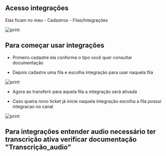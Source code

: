 ## Acesso integrações

Elas ficam no meu - Cadastros - Filas/Integrações

![print](whazing.png)


## Para começar usar integrações

- Primeiro cadastre ela conforme o tipo você quer consultar documentação

- Depois cadastre uma fila e escolha integração para usar naquela fila

![print](fila.png)

- Agora ao transferir para aquela fila a integração será ativada

- Caso queira novo ticket já inicie naquela integração escolha a fila possui integracao no canal

![print](canal.png)

## Para integrações entender audio necessário ter transcrição ativa verificar documentação "Transcrição_audio"